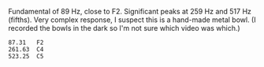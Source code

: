 Fundamental of 89 Hz, close to F2. Significant peaks at 259 Hz and 517 Hz
(fifths). Very complex response, I suspect this is a hand-made metal bowl. (I
recorded the bowls in the dark so I'm not sure which video was which.)

```
87.31	F2
261.63	C4
523.25	C5
```
